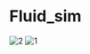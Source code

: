 # Fluid_sim
![2](https://user-images.githubusercontent.com/36040048/173937258-f394536d-c7e8-4eb0-b651-9025a6ff2178.gif)
![1](https://user-images.githubusercontent.com/36040048/173937270-02ab78da-757d-4bd4-9441-dd774cc820ee.gif)
